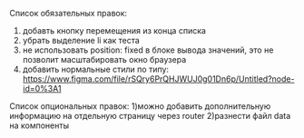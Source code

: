 
Список обязательных правок: 

1) добавть кнопку перемещения из конца списка
2) убрать выделение li как теста
3) не использовать position: fixed в блоке вывода значений, это не позволит масштабировать окно браузера
4) добавить нормальные стили  по типу: https://www.figma.com/file/rSQry6PrQHJWUJ0g01Dn6p/Untitled?node-id=0%3A1

Список опциональных правок: 
1)можно добавить дополнительную информацию на отдельную страницу через router
2)разнести файл data на компоненты




<!-- npm install --save @types/react-dom -->
